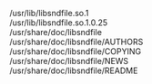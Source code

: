 /usr/lib/libsndfile.so.1  
/usr/lib/libsndfile.so.1.0.25  
/usr/share/doc/libsndfile  
/usr/share/doc/libsndfile/AUTHORS  
/usr/share/doc/libsndfile/COPYING  
/usr/share/doc/libsndfile/NEWS  
/usr/share/doc/libsndfile/README  
